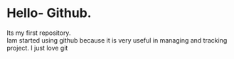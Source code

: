 # Hello- Github.
Its my first repository.                                                                                           
Iam started using github because it is very useful in managing and tracking project.
I just love git
